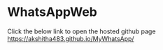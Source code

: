 # WhatsAppWeb
Click the below link to open the hosted github page
  https://akshitha483.github.io/MyWhatsApp/
